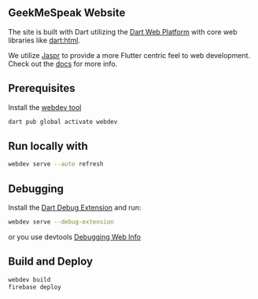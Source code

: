 ## GeekMeSpeak Website

The site is built with Dart utilizing the [Dart Web Platform](https://dart.dev/web) with core web libraries like [dart:html](https://api.dart.dev/stable/3.1.0/dart-html/dart-html-library.html).

We utilize [Jaspr](https://pub.dev/packages/jaspr) to provide a more Flutter centric feel to web development. Check out the [docs](https://docs.page/schultek/jaspr) for more info.


## Prerequisites

Install the [webdev tool](https://dart.dev/tools/webdev)

```sh
dart pub global activate webdev
```

## Run locally with

```sh
webdev serve --auto refresh
```

## Debugging

Install the [Dart Debug Extension](https://chrome.google.com/webstore/detail/dart-debug-extension/eljbmlghnomdjgdjmbdekegdkbabckhm) and run:

```sh
webdev serve --debug-extension
```

or you use devtools [Debugging Web Info](https://dart.dev/web/debugging)

## Build and Deploy

```sh
webdev build
firebase deploy
```
